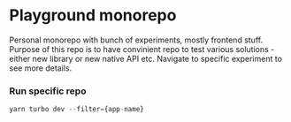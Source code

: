 # Playground monorepo

Personal monorepo with bunch of experiments, mostly frontend stuff. Purpose of this repo is to have convinient repo to test various solutions - either new library or new native API etc. Navigate to specific experiment to see more details.

### Run specific repo
```js
yarn turbo dev --filter={app-name}
```
